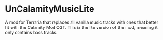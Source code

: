 # UnCalamityMusicLite
A mod for Terraria that replaces all vanilla music tracks with ones that better fit with the Calamity Mod OST. This is the lite version of the mod, meaning it only contains boss tracks.

